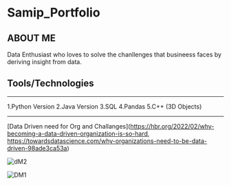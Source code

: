 # Samip_Portfolio

## ABOUT ME
Data Enthusiast who loves to solve the chanllenges that busineess faces by deriving insight from data.

## Tools/Technologies
---
1.Python Version
2.Java Version
3.SQL
4.Pandas
5.C++ (3D Objects)

---
[Data Driven need for Org and Challanges](https://hbr.org/2022/02/why-becoming-a-data-driven-organization-is-so-hard, https://towardsdatascience.com/why-organizations-need-to-be-data-driven-98ade3ca53a)

![dM2](https://user-images.githubusercontent.com/75957662/200127231-3c6d647c-420c-4893-a3f3-7512447b1d58.jpeg)

![DM1](https://user-images.githubusercontent.com/75957662/200127239-f2346f45-be78-4734-93f6-28b5daba7351.jpeg)
